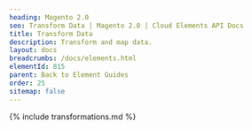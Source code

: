 ```yaml
---
heading: Magento 2.0
seo: Transform Data | Magento 2.0 | Cloud Elements API Docs
title: Transform Data
description: Transform and map data.
layout: docs
breadcrumbs: /docs/elements.html
elementId: 815
parent: Back to Element Guides
order: 25
sitemap: false
---
```


{% include transformations.md %}
